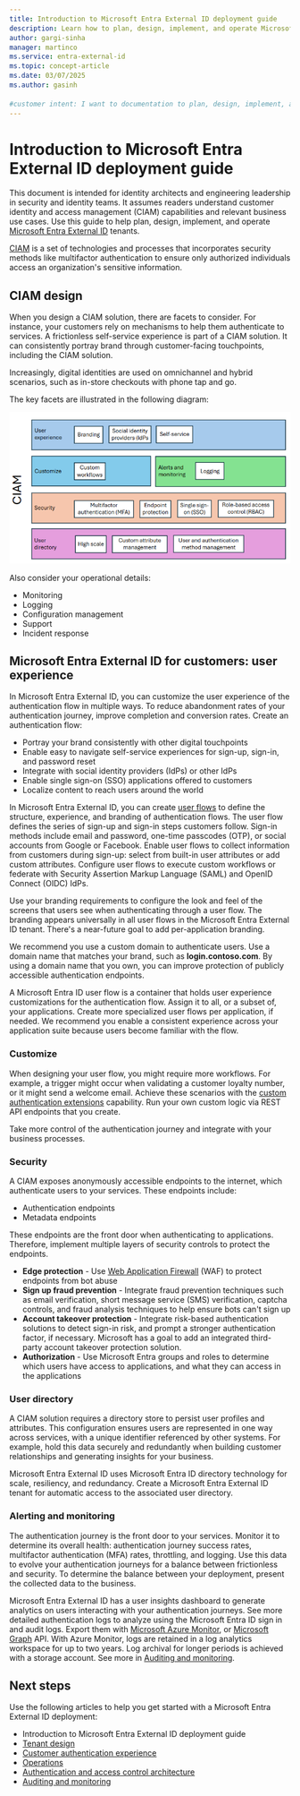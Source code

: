 ```yaml
---
title: Introduction to Microsoft Entra External ID deployment guide
description: Learn how to plan, design, implement, and operate Microsoft Entra External ID tenants.
author: gargi-sinha
manager: martinco
ms.service: entra-external-id
ms.topic: concept-article
ms.date: 03/07/2025
ms.author: gasinh

#customer intent: I want to documentation to plan, design, implement, and operate Microsoft Entra External ID in my environment.
---
```


# Introduction to Microsoft Entra External ID deployment guide

This document is intended for identity architects and engineering leadership in security and identity teams. It assumes readers understand customer identity and access management (CIAM) capabilities and relevant business use cases. Use this guide to help plan, design, implement, and operate [Microsoft Entra External ID](../external-id/external-identities-overview.md) tenants.

[CIAM](../external-id/customers/overview-customers-ciam.md) is a set of technologies and processes that incorporates security methods like multifactor authentication to ensure only authorized individuals access an organization's sensitive information. 

## CIAM design

When you design a CIAM solution, there are facets to consider. For instance, your customers rely on mechanisms to help them authenticate to services. A frictionless self-service experience is part of a CIAM solution. It can consistently portray brand through customer-facing touchpoints, including the CIAM solution.  

Increasingly, digital identities are used on omnichannel and hybrid scenarios, such as in-store checkouts with phone tap and go. 

The key facets are illustrated in the following diagram: 

   [ ![Diagram of CIAM features and options.](media/deployment-external/ciam-facets.png) ](media/deployment-external/ciam-facets-expanded.png#lightbox)

Also consider your operational details:

* Monitoring
* Logging
* Configuration management
* Support
* Incident response

## Microsoft Entra External ID for customers: user experience

In Microsoft Entra External ID, you can customize the user experience of the authentication flow in multiple ways. To reduce abandonment rates of your authentication journey, improve completion and conversion rates. Create an authentication flow: 

* Portray your brand consistently with other digital touchpoints 
* Enable easy to navigate self-service experiences for sign-up, sign-in, and password reset
* Integrate with social identity providers (IdPs) or other IdPs
* Enable single sign-on (SSO) applications offered to customers
* Localize content to reach users around the world 

In Microsoft Entra External ID, you can create [user flows](../external-id/customers/how-to-user-flow-sign-up-sign-in-customers.md) to define the structure, experience, and branding of authentication flows. The user flow defines the series of sign-up and sign-in steps customers follow. Sign-in methods include email and password, one-time passcodes (OTP), or social accounts from Google or Facebook. Enable user flows to collect information from customers during sign-up: select from built-in user attributes or add custom attributes. Configure user flows to execute custom workflows or federate with Security Assertion Markup Language (SAML) and OpenID Connect (OIDC) IdPs. 

Use your branding requirements to configure the look and feel of the screens that users see when authenticating through a user flow. The branding appears universally in all user flows in the Microsoft Entra External ID tenant. There's a near-future goal to add per-application branding. 

We recommend you use a custom domain to authenticate users. Use a domain name that matches your brand, such as **login.contoso.com**. By using a domain name that you own, you can improve protection of publicly accessible authentication endpoints. 

A Microsoft Entra ID user flow is a container that holds user experience customizations for the authentication flow. Assign it to all, or a subset of, your applications. Create more specialized user flows per application, if needed. We recommend you enable a consistent experience across your application suite because users become familiar with the flow. 

### Customize

When designing your user flow, you might require more workflows. For example, a trigger might occur when validating a customer loyalty number, or it might send a welcome email. Achieve these scenarios with the [custom authentication extensions](../identity-platform/custom-extension-overview.md) capability. Run your own custom logic via REST API endpoints that you create. 

Take more control of the authentication journey and integrate with your business processes. 

### Security

A CIAM exposes anonymously accessible endpoints to the internet, which authenticate users to your services. These endpoints include: 

* Authentication endpoints
* Metadata endpoints 

These endpoints are the front door when authenticating to applications. Therefore, implement multiple layers of security controls to protect the endpoints.

* **Edge protection** - Use [Web Application Firewall](/azure/web-application-firewall/overview) (WAF) to protect endpoints from bot abuse
* **Sign up fraud prevention** - Integrate fraud prevention techniques such as email verification, short message service (SMS) verification, captcha controls, and fraud analysis techniques to help ensure bots can't sign up
* **Account takeover protection** - Integrate risk-based authentication solutions to detect sign-in risk, and prompt a stronger authentication factor, if necessary. Microsoft has a goal to add an integrated third-party account takeover protection solution.
* **Authorization** - Use Microsoft Entra groups and roles to determine which users have access to applications, and what they can access in the applications

### User directory

A CIAM solution requires a directory store to persist user profiles and attributes. This configuration ensures users are represented in one way across services, with a unique identifier referenced by other systems. For example, hold this data securely and redundantly when building customer relationships and generating insights for your business. 

Microsoft Entra External ID uses Microsoft Entra ID directory technology for scale, resiliency, and redundancy. Create a Microsoft Entra External ID tenant for automatic access to the associated user directory. 

### Alerting and monitoring

The authentication journey is the front door to your services. Monitor it to determine its overall health: authentication journey success rates, multifactor authentication (MFA) rates, throttling, and logging. Use this data to evolve your authentication journeys for a balance between frictionless and security. To determine the balance between your deployment, present the collected data to the business. 

Microsoft Entra External ID has a user insights dashboard to generate analytics on users interacting with your authentication journeys. See more detailed authentication logs to analyze using the Microsoft Entra ID sign in and audit logs. Export them with [Microsoft Azure Monitor](/azure/azure-monitor/), or [Microsoft Graph](/graph/overview) API. With Azure Monitor, logs are retained in a log analytics workspace for up to two years. Log archival for longer periods is achieved with a storage account. See more in [Auditing and monitoring](deployment-external-audit-monitor.md).

## Next steps

Use the following articles to help you get started with a Microsoft Entra External ID deployment: 

* Introduction to Microsoft Entra External ID deployment guide
* [Tenant design](deployment-external-tenant-design.md)
* [Customer authentication experience](deployment-external-customer-authentication.md)
* [Operations](deployment-external-operations.md)
* [Authentication and access control architecture](deployment-external-authentication-access-control.md)
* [Auditing and monitoring](deployment-external-audit-monitor.md)
